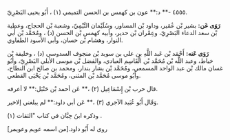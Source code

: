 ٤٥٥٥ -** د:** عون بن كهمس بن الحسن التميمي (١) ، أَبُو يحيى البَصْرِيّ.

**رَوَى عَن:** بشير بْن عُمَير، وداود بْن المساور، وسُلَيْمان التَّيْمِيّ، وشعبة بْن الحجاج، وعطية بْن سعد الدعاء البَصْرِيّ، وعِمْران بْن حدير، وأبيه كهمس بْن الحسن (د) ، ومُحَمَّد بْن أَبي النوار، وهشام بْن حسان، وأبي الأسود الطفاوي.

**رَوَى عَنه:** أَحْمَد بْن عَبد اللَّهِ بن علي بن سويد بْن منجوف السدوسي (د) ، وخليفة بْن خياط، وعبد اللَّه بْن مُحَمَّد بْن الْقَاسِم العبادي، والفضل بْن موسى الأبلي البَصْرِيّ، وأَبُو غسان مالك بْن عبد الواحد المسمعي، ومُحَمَّد بْن بشار بندار، ومحمد بن صالح ابن النطاح، وأَبُو موسى مُحَمَّد بْن المثنى، ومُحَمَّد بْن يَحْيَى القطعي.

قال حرب بْن إِسْمَاعِيل (٢) ،** عَن أحمد بْن حَنْبَل:** لا أعرفه.

وَقَال أَبُو عُبَيد الآجري (٣) ،** عَن أبي داود:** لم يبلغني إلاخير.

وذكره ابنُ حِبَّان في كتاب "الثقات (١) .

روى له أَبُو داود.[من اسمه عويم وعويمر]